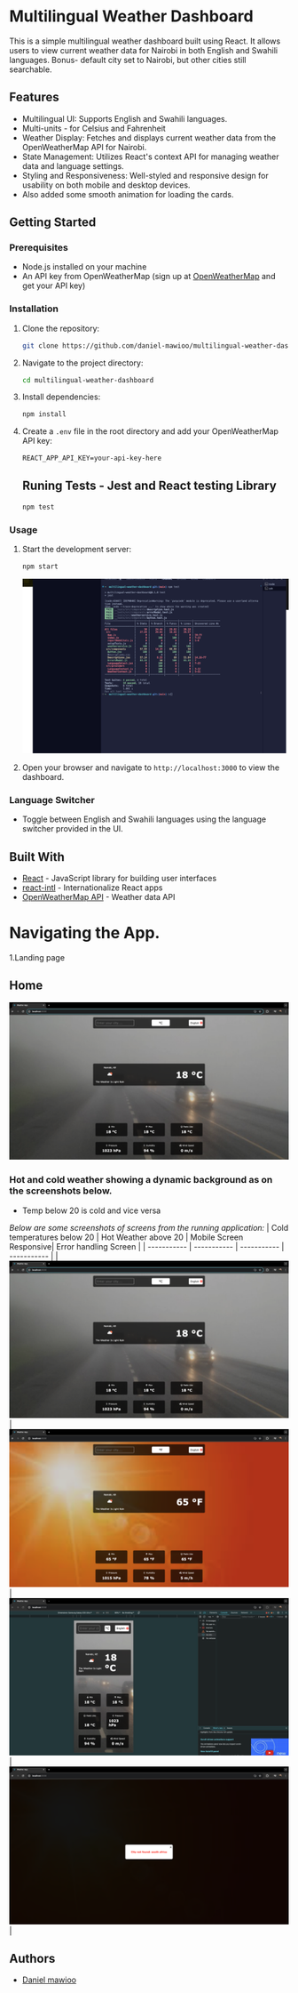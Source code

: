 
# Multilingual Weather Dashboard

This is a simple multilingual weather dashboard built using React. It allows users to view current weather data for Nairobi in both English and Swahili languages.
Bonus- default city set to  Nairobi, but other cities still searchable.

## Features

- Multilingual UI: Supports English and Swahili languages.
- Multi-units - for Celsius and Fahrenheit
- Weather Display: Fetches and displays current weather data from the OpenWeatherMap API for Nairobi.
- State Management: Utilizes React's context API for managing weather data and language settings.
- Styling and Responsiveness: Well-styled and responsive design for usability on both mobile and desktop devices.
- Also added some smooth animation for loading the cards.

## Getting Started

### Prerequisites

- Node.js installed on your machine
- An API key from OpenWeatherMap (sign up at [OpenWeatherMap](https://openweathermap.org/) and get your API key)

### Installation

1. Clone the repository:

   ```bash
   git clone https://github.com/daniel-mawioo/multilingual-weather-dashboard.git
   ```

2. Navigate to the project directory:

   ```bash
   cd multilingual-weather-dashboard
   ```

3. Install dependencies:

   ```bash
   npm install
   ```

4. Create a `.env` file in the root directory and add your OpenWeatherMap API key:

   ```
   REACT_APP_API_KEY=your-api-key-here
   ```

   ## Runing Tests - Jest and React testing Library
    ```bash
   npm test
   ```


### Usage

1. Start the development server:

   ```bash
   npm start
   ```
   
   ![new](./screenshots/tests.png) 

2. Open your browser and navigate to `http://localhost:3000` to view the dashboard.

### Language Switcher

- Toggle between English and Swahili languages using the language switcher provided in the UI.

## Built With

- [React](https://reactjs.org/) - JavaScript library for building user interfaces
- [react-intl](https://github.com/formatjs/react-intl) - Internationalize React apps
- [OpenWeatherMap API](https://openweathermap.org/api) - Weather data API


# Navigating the App.
1.Landing page

## Home
![Dashboard Preview](./screenshots/main.png)

### Hot and cold weather showing a dynamic background as on the screenshots below.
- Temp below 20 is cold and vice versa

_Below are some screenshots of screens from the running application:_
| Cold temperatures below 20      |  Hot Weather above 20 | Mobile Screen Responsive| Error handling Screen |
| ----------- | ----------- | ----------- | ----------- |
| ![splash](./screenshots/main.png) | ![main](./screenshots/hotbg.png)| ![main](./screenshots/mobile.png) | ![new](./screenshots/errorhandling.png) |



## Authors

- [Daniel mawioo](https://github.com/daniel-mawioo)
